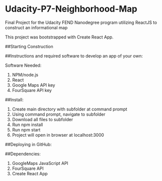 # Udacity-P7-Neighborhood-Map
Final Project for the Udacity FEND Nanodegree program utilizing ReactJS to construct an informational map

This project was bootstrapped with Create React App.

##Starting Construction

##Instructions and required software to develop an app of your own:

Software Needed:
1) NPM/node.js
2) React 
3) Google Maps API key
4) FourSquare API key

##Install:
1) Create main directory with subfolder at command prompt
2) Using command prompt, navigate to subfolder
3) Download all files to subfolder
4) Run npm install
5) Run npm start
6) Project will open in browser at localhost:3000

##Deploying in GitHub:


##Dependencies:
1) GoogleMaps JavaScript API
2) FourSquare API
3) Create React App
